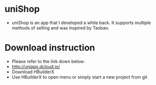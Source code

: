 # uniShop
* uniShop is an app that I developed a while back. It supports multiple methods of selling and was inspired by Taobao.
# Download instruction
* Please refer to the link down below:
* http://uniapp.dcloud.io/ 
* Download HBuilderX 
* Use HBuilderX to open menu or simply start a new project from git


